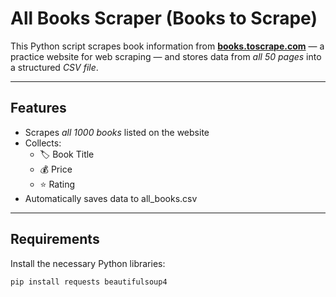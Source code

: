 # All Books Scraper (Books to Scrape)

This Python script scrapes book information from **[books.toscrape.com](https://books.toscrape.com/)** — a practice website for web scraping — and stores data from *all 50 pages* into a structured *CSV file*.

---

## Features

- Scrapes *all 1000 books* listed on the website
- Collects:
  - 🏷 Book Title
  - 💰 Price
  - ⭐ Rating
- Automatically saves data to all_books.csv

---

## Requirements

Install the necessary Python libraries:

```bash
pip install requests beautifulsoup4
